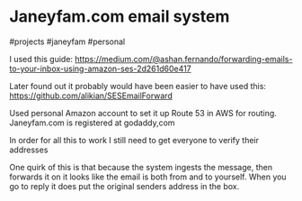 # Janeyfam.com email system
#projects #janeyfam #personal 

I used this guide: https://medium.com/@ashan.fernando/forwarding-emails-to-your-inbox-using-amazon-ses-2d261d60e417

Later found out it probably would have been easier to have used this: https://github.com/alikian/SESEmailForward

Used personal Amazon account to set it up Route 53 in AWS for routing.
Janeyfam.com is registered at godaddy,com

In order for all this to work I still need to get everyone to verify their addresses

One quirk of this is that because the system ingests the message, then forwards it on it looks like the email is both from and to yourself.  When you go to reply it does put the original senders address in the box. 